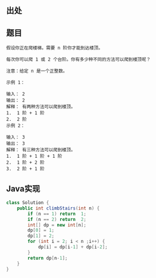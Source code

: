 ## 出处
[](https://leetcode-cn.com/problems/climbing-stairs/)
## 题目
```
假设你正在爬楼梯。需要 n 阶你才能到达楼顶。

每次你可以爬 1 或 2 个台阶。你有多少种不同的方法可以爬到楼顶呢？

注意：给定 n 是一个正整数。

示例 1：

输入： 2
输出： 2
解释： 有两种方法可以爬到楼顶。
1.  1 阶 + 1 阶
2.  2 阶
示例 2：

输入： 3
输出： 3
解释： 有三种方法可以爬到楼顶。
1.  1 阶 + 1 阶 + 1 阶
2.  1 阶 + 2 阶
3.  2 阶 + 1 阶
```

## Java实现
```java
class Solution {
    public int climbStairs(int n) {
        if (n == 1) return  1;
        if (n == 2) return  2;
        int[] dp = new int[n];
        dp[0] = 1;
        dp[1] = 2;
        for (int i = 2; i < n ;i++) {
            dp[i] = dp[i-1] + dp[i-2];
        }
        return dp[n-1];
    }
}
```

